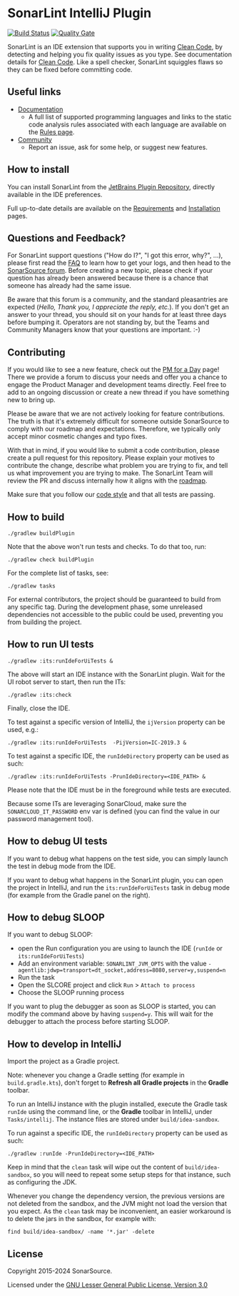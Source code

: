 SonarLint IntelliJ Plugin
=========================

[![Build Status](https://api.cirrus-ci.com/github/SonarSource/sonarlint-intellij.svg?branch=master)](https://cirrus-ci.com/github/SonarSource/sonarlint-intellij)
[![Quality Gate](https://next.sonarqube.com/sonarqube/api/project_badges/measure?project=org.sonarsource.sonarlint.intellij%3Asonarlint-intellij&metric=alert_status)](https://next.sonarqube.com/sonarqube/dashboard?id=org.sonarsource.sonarlint.intellij%3Asonarlint-intellij)

SonarLint is an IDE extension that supports you in writing [Clean Code](https://www.sonarsource.com/solutions/clean-code/), by detecting and helping you fix quality issues as you type. See documentation details for [Clean Code](https://docs.sonarsource.com/sonarlint/intellij/concepts/clean-code/).
Like a spell checker, SonarLint squiggles flaws so they can be fixed before committing code.

Useful links
------------

- [Documentation](https://docs.sonarsource.com/sonarlint/intellij/)
  - A full list of supported programming languages and links to the static code analysis rules associated with each language are available on the [Rules page](https://docs.sonarsource.com/sonarlint/intellij/using-sonarlint/rules/).
- [Community](https://community.sonarsource.com/c/help/sl)
  - Report an issue, ask for some help, or suggest new features.

How to install
--------------

You can install SonarLint from the [JetBrains Plugin Repository](https://plugins.jetbrains.com/plugin/7973-sonarlint), directly available in the IDE preferences.

Full up-to-date details are available on the [Requirements](https://docs.sonarsource.com/sonarlint/intellij/getting-started/requirements/) and [Installation](https://docs.sonarsource.com/sonarlint/intellij/getting-started/installation/) pages.

Questions and Feedback?
--------------------------

For SonarLint support questions ("How do I?", "I got this error, why?", ...), please first read the [FAQ](https://community.sonarsource.com/t/frequently-asked-questions/7204) to learn how to get your logs, and then head to the [SonarSource forum](https://community.sonarsource.com/c/help/sl). Before creating a new topic, please check if your question has already been answered because there is a chance that someone has already had the same issue.

Be aware that this forum is a community, and the standard pleasantries are expected (_Hello, Thank you, I appreciate the reply, etc._). If you don't get an answer to your thread, you should sit on your hands for at least three days before bumping it. Operators are not standing by, but the Teams and Community Managers know that your questions are important. :-)

Contributing
------------

If you would like to see a new feature, check out the [PM for a Day](https://community.sonarsource.com/c/sl/pm-for-a-day-sl/41) page! There we provide a forum to discuss your needs and offer you a chance to engage the Product Manager and development teams directly. Feel free to add to an ongoing discussion or create a new thread if you have something new to bring up.

Please be aware that we are not actively looking for feature contributions. The truth is that it's extremely difficult for someone outside SonarSource to comply with our roadmap and expectations. Therefore, we typically only accept minor cosmetic changes and typo fixes.

With that in mind, if you would like to submit a code contribution, please create a pull request for this repository. Please explain your motives to contribute the change, describe what problem you are trying to fix, and tell us what improvement you are trying to make. The SonarLint Team will review the PR and discuss internally how it aligns with the [roadmap](https://www.sonarsource.com/products/sonarlint/roadmap/).

Make sure that you follow our [code style](https://github.com/SonarSource/sonar-developer-toolset#code-style-configuration-for-intellij) and that all tests are passing.

How to build
------------

    ./gradlew buildPlugin

Note that the above won't run tests and checks. To do that too, run:

    ./gradlew check buildPlugin

For the complete list of tasks, see:

    ./gradlew tasks

For external contributors, the project should be guaranteed to build from any specific tag. During the development phase, some
unreleased dependencies not accessible to the public could be used, preventing you from building the project.

How to run UI tests
-------------------

    ./gradlew :its:runIdeForUiTests &

The above will start an IDE instance with the SonarLint plugin. Wait for the UI robot server to start, then run the ITs:

    ./gradlew :its:check

Finally, close the IDE.

To test against a specific version of IntelliJ, the `ijVersion` property can be used, e.g.:

    ./gradlew :its:runIdeForUiTests  -PijVersion=IC-2019.3 &

To test against a specific IDE, the `runIdeDirectory` property can be used as such:

    ./gradlew :its:runIdeForUiTests -PrunIdeDirectory=<IDE_PATH> &

Please note that the IDE must be in the foreground while tests are executed.

Because some ITs are leveraging SonarCloud, make sure the `SONARCLOUD_IT_PASSWORD` env var is defined (you can find the value in our
password management tool).

How to debug UI tests
---------------------

If you want to debug what happens on the test side, you can simply launch the test in debug mode from the IDE.

If you want to debug what happens in the SonarLint plugin, you can open the project in IntelliJ, and run the `its:runIdeForUiTests` task in debug mode (for example from the Gradle panel on the right).


How to debug SLOOP
------------------

If you want to debug SLOOP:
* open the Run configuration you are using to launch the IDE (`runIde` or `its:runIdeForUiTests`)
* Add an environment variable: `SONARLINT_JVM_OPTS` with the value `-agentlib:jdwp=transport=dt_socket,address=8080,server=y,suspend=n`
* Run the task
* Open the SLCORE project and click `Run` > `Attach to process`
* Choose the SLOOP running process

If you want to plug the debugger as soon as SLOOP is started, you can modify the command above by having `suspend=y`.
This will wait for the debugger to attach the process before starting SLOOP.

How to develop in IntelliJ
--------------------------

Import the project as a Gradle project.

Note: whenever you change a Gradle setting (for example in `build.gradle.kts`),
don't forget to **Refresh all Gradle projects** in the **Gradle** toolbar.

To run an IntelliJ instance with the plugin installed, execute the Gradle task `runIde` using the command line,
or the **Gradle** toolbar in IntelliJ, under `Tasks/intellij`.
The instance files are stored under `build/idea-sandbox`.

To run against a specific IDE, the `runIdeDirectory` property can be used as such:

    ./gradlew :runIde -PrunIdeDirectory=<IDE_PATH>

Keep in mind that the `clean` task will wipe out the content of `build/idea-sandbox`,
so you will need to repeat some setup steps for that instance, such as configuring the JDK.

Whenever you change the dependency version, the previous versions are not deleted from the sandbox, and the JVM might not load the version that you expect.
As the `clean` task may be inconvenient, an easier workaround is to delete the jars in the sandbox, for example with:

    find build/idea-sandbox/ -name '*.jar' -delete

License
-------

Copyright 2015-2024 SonarSource.

Licensed under the [GNU Lesser General Public License, Version 3.0](http://www.gnu.org/licenses/lgpl.txt)
